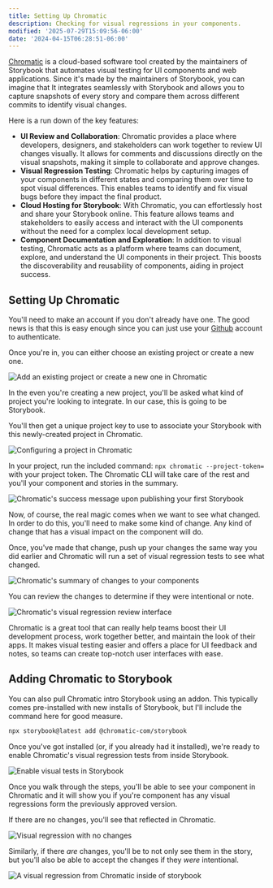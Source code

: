```yaml
---
title: Setting Up Chromatic
description: Checking for visual regressions in your components.
modified: '2025-07-29T15:09:56-06:00'
date: '2024-04-15T06:28:51-06:00'
---
```


[Chromatic](https://www.chromatic.com/) is a cloud-based software tool created by the maintainers of Storybook that automates visual testing for UI components and web applications. Since it's made by the maintainers of Storybook, you can imagine that It integrates seamlessly with Storybook and allows you to capture snapshots of every story and compare them across different commits to identify visual changes.

Here is a run down of the key features:

- **UI Review and Collaboration**: Chromatic provides a place where developers, designers, and stakeholders can work together to review UI changes visually. It allows for comments and discussions directly on the visual snapshots, making it simple to collaborate and approve changes.
- **Visual Regression Testing**: Chromatic helps by capturing images of your components in different states and comparing them over time to spot visual differences. This enables teams to identify and fix visual bugs before they impact the final product.
- **Cloud Hosting for Storybook**: With Chromatic, you can effortlessly host and share your Storybook online. This feature allows teams and stakeholders to easily access and interact with the UI components without the need for a complex local development setup.
- **Component Documentation and Exploration**: In addition to visual testing, Chromatic acts as a platform where teams can document, explore, and understand the UI components in their project. This boosts the discoverability and reusability of components, aiding in project success.

## Setting Up Chromatic

You'll need to make an account if you don't already have one. The good news is that this is easy enough since you can just use your [Github](https:/github.com) account to authenticate.

Once you're in, you can either choose an existing project or create a new one.

![Add an existing project or create a new one in Chromatic](assets/storybook-chromatic-create-project.png)

In the even you're creating a new project, you'll be asked what kind of project you're looking to integrate. In our case, this is going to be Storybook.

You'll then get a unique project key to use to associate your Storybook with this newly-created project in Chromatic.

![Configuring a project in Chromatic](assets/storybook-chromatic-project-configuration.png)

In your project, run the included command: `npx chromatic --project-token=` with your project token. The Chromatic CLI will take care of the rest and you'll your component and stories in the summary.

![Chromatic's success message upon publishing your first Storybook](assets/storybook-chromatic-publish-success.png)

Now, of course, the real magic comes when we want to see what changed. In order to do this, you'll need to make some kind of change. Any kind of change that has a visual impact on the component will do.

Once, you've made that change, push up your changes the same way you did earlier and Chromatic will run a set of visual regression tests to see what changed.

![Chromatic's summary of changes to your components](assets/storybook-chromatic-change-summary.png)

You can review the changes to determine if they were intentional or note.

![Chromatic's visual regression review interface](assets/storybook-chromatic-interface-review.png)

Chromatic is a great tool that can really help teams boost their UI development process, work together better, and maintain the look of their apps. It makes visual testing easier and offers a place for UI feedback and notes, so teams can create top-notch user interfaces with ease.

## Adding Chromatic to Storybook

You can also pull Chromatic intro Storybook using an addon. This typically comes pre-installed with new installs of Storybook, but I'll include the command here for good measure.

```sh
npx storybook@latest add @chromatic-com/storybook
```

Once you've got installed (or, if you already had it installed), we're ready to enable Chromatic's visual regression tests from inside Storybook.

![Enable visual tests in Storybook](assets/storybook-enable-visual-tests.png)

Once you walk through the steps, you'll be able to see your component in Chromatic and it will show you if you're component has any visual regressions form the previously approved version.

If there are no changes, you'll see that reflected in Chromatic.

![Visual regression with no changes](assets/storybook-chromatic-integration-no-changes.png)

Similarly, if there _are_ changes, you'll be to not only see them in the story, but you'll also be able to accept the changes if they _were_ intentional.

![A visual regression from Chromatic inside of storybook](assets/storybook-chromatic-visual-regression-changes.png)
